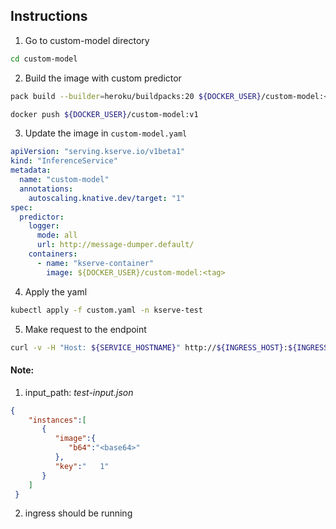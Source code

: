 ## Instructions

1. Go to custom-model directory
```bash
cd custom-model
```
2. Build the image with custom predictor
```bash
pack build --builder=heroku/buildpacks:20 ${DOCKER_USER}/custom-model:<tag>

docker push ${DOCKER_USER}/custom-model:v1
```
3. Update the image in `custom-model.yaml`
```yaml
apiVersion: "serving.kserve.io/v1beta1"
kind: "InferenceService"
metadata:
  name: "custom-model"
  annotations:
    autoscaling.knative.dev/target: "1"
spec:
  predictor:
    logger:
      mode: all
      url: http://message-dumper.default/  
    containers:
      - name: "kserve-container"
        image: ${DOCKER_USER}/custom-model:<tag>
```
4. Apply the yaml
```bash
kubectl apply -f custom.yaml -n kserve-test
```
5. Make request to the endpoint
```bash
curl -v -H "Host: ${SERVICE_HOSTNAME}" http://${INGRESS_HOST}:${INGRESS_PORT}/v1/models/${MODEL_NAME}:predict -d $INPUT_PATH
```
#### Note:
1. input_path: *test-input.json*
```json
{  
    "instances":[  
       {  
          "image":{  
             "b64":"<base64>"
          },
          "key":"   1"
       }
    ]
 }
```
2. ingress should be running
